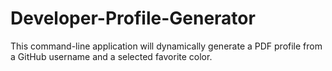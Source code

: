 # Developer-Profile-Generator
This command-line application will dynamically generate a PDF profile from a GitHub username and a selected favorite color.
